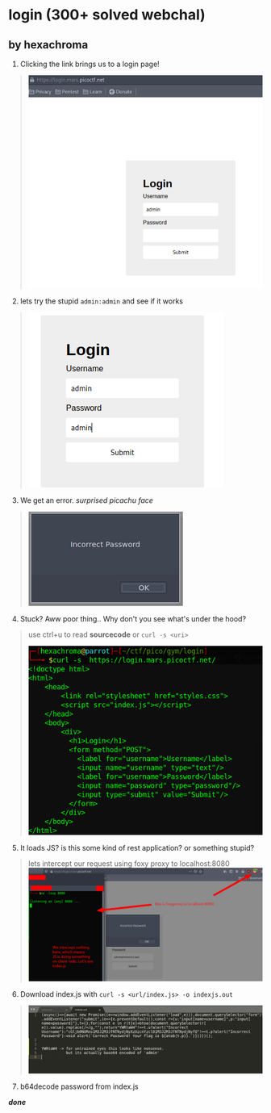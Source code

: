# login (300+ solved webchal)
## by hexachroma

1. Clicking the link brings us to a login page!
> ![](docs/login.png)

2. lets try the stupid `admin:admin` and see if it works
> ![](docs/beingstupid.png)

3. We get an error. *surprised picachu face*
> ![](docs/pewdiepie.png)

4. Stuck? Aww poor thing.. Why don't you see what's under the hood?
> use ctrl+u to read **sourcecode** or `curl -s <uri>`
> 
> ![](docs/kekw.png)

5. It loads JS? is this some kind of rest application? or something stupid?
> lets intercept our request using foxy proxy to localhost:8080
> ![](docs/nothing.png)

6. Download index.js with `curl -s <url/index.js> -o indexjs.out`
> ![](docs/creds.png)

7. b64decode password from index.js

***done***
